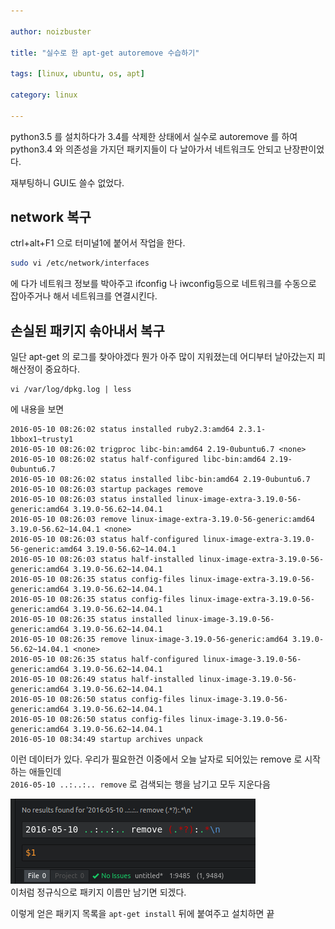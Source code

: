 ```yaml
---

author: noizbuster

title: "실수로 한 apt-get autoremove 수습하기"

tags: [linux, ubuntu, os, apt]

category: linux

---
```


python3.5 를 설치하다가 3.4를 삭제한 상태에서 실수로 autoremove 를 하여 python3.4 와 의존성을 가지던 패키지들이 다 날아가서 네트워크도 안되고 난장판이었다.

재부팅하니 GUI도 쓸수 없었다.

## network 복구
ctrl+alt+F1 으로 터미널1에 붙어서 작업을 한다.
``` bash
sudo vi /etc/network/interfaces
```
에 다가 네트워크 정보를 박아주고
ifconfig 나 iwconfig등으로 네트워크를 수동으로 잡아주거나 해서 네트워크를 연결시킨다.

## 손실된 패키지 솎아내서 복구
일단 apt-get 의 로그를 찾아야겠다 뭔가 아주 많이 지워졌는데 어디부터 날아갔는지 피해산정이 중요하다.
```
vi /var/log/dpkg.log | less
```
에 내용을 보면

```
2016-05-10 08:26:02 status installed ruby2.3:amd64 2.3.1-1bbox1~trusty1
2016-05-10 08:26:02 trigproc libc-bin:amd64 2.19-0ubuntu6.7 <none>
2016-05-10 08:26:02 status half-configured libc-bin:amd64 2.19-0ubuntu6.7
2016-05-10 08:26:02 status installed libc-bin:amd64 2.19-0ubuntu6.7
2016-05-10 08:26:03 startup packages remove
2016-05-10 08:26:03 status installed linux-image-extra-3.19.0-56-generic:amd64 3.19.0-56.62~14.04.1
2016-05-10 08:26:03 remove linux-image-extra-3.19.0-56-generic:amd64 3.19.0-56.62~14.04.1 <none>
2016-05-10 08:26:03 status half-configured linux-image-extra-3.19.0-56-generic:amd64 3.19.0-56.62~14.04.1
2016-05-10 08:26:03 status half-installed linux-image-extra-3.19.0-56-generic:amd64 3.19.0-56.62~14.04.1
2016-05-10 08:26:35 status config-files linux-image-extra-3.19.0-56-generic:amd64 3.19.0-56.62~14.04.1
2016-05-10 08:26:35 status config-files linux-image-extra-3.19.0-56-generic:amd64 3.19.0-56.62~14.04.1
2016-05-10 08:26:35 status installed linux-image-3.19.0-56-generic:amd64 3.19.0-56.62~14.04.1
2016-05-10 08:26:35 remove linux-image-3.19.0-56-generic:amd64 3.19.0-56.62~14.04.1 <none>
2016-05-10 08:26:35 status half-configured linux-image-3.19.0-56-generic:amd64 3.19.0-56.62~14.04.1
2016-05-10 08:26:49 status half-installed linux-image-3.19.0-56-generic:amd64 3.19.0-56.62~14.04.1
2016-05-10 08:26:50 status config-files linux-image-3.19.0-56-generic:amd64 3.19.0-56.62~14.04.1
2016-05-10 08:26:50 status config-files linux-image-3.19.0-56-generic:amd64 3.19.0-56.62~14.04.1
2016-05-10 08:34:49 startup archives unpack
```
이런 데이터가 있다. 우리가 필요한건 이중에서 오늘 날자로 되어있는 remove 로 시작하는 애들인데  
`2016-05-10 ..:..:.. remove` 로 검색되는 행을 남기고 모두 지운다음

![img-paste-20160510162352183.png](img-paste-20160510162352183.png)  
이처럼 정규식으로 패키지 이름만 남기면 되겠다.

이렇게 얻은 패키지 목록을 `apt-get install` 뒤에 붙여주고 설치하면 끝
